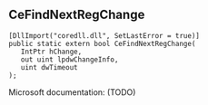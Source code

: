 ## CeFindNextRegChange

```
[DllImport("coredll.dll", SetLastError = true)]
public static extern bool CeFindNextRegChange(
   IntPtr hChange,
   out uint lpdwChangeInfo,
   uint dwTimeout
);
```

Microsoft documentation: (TODO)
